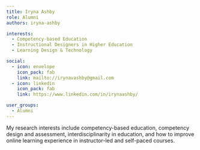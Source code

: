 ```yaml
---
title: Iryna Ashby
role: Alumni
authors: iryna-ashby

interests:
  - Competency-based Education
  - Instructional Designers in Higher Education
  - Learning Design & Technology

social:
  - icon: envelope
    icon_pack: fab
    link: mailto://irynavashby@gmail.com
  - icon: linkedin
    icon_pack: fab
    link: https://www.linkedin.com/in/irynaashby/

user_groups:
  - Alumni
---
```

My research interests include competency-based education, competency design and assessment, interdisciplinarity in education, and how to improve online learning experience in instructor-led and self-paced courses.
